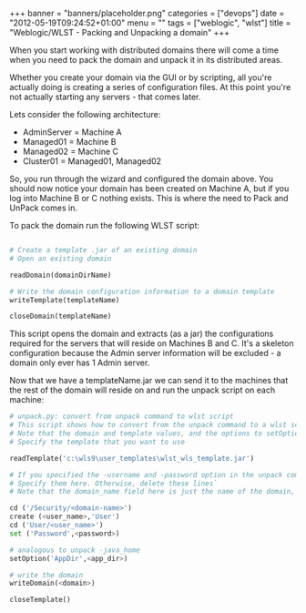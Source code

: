 +++
banner = "banners/placeholder.png"
categories = ["devops"]
date = "2012-05-19T09:24:52+01:00"
menu = ""
tags = ["weblogic", "wlst"]
title = "Weblogic/WLST - Packing and Unpacking a domain"
+++

When you start working with distributed domains there will come a time when you need to pack the domain and unpack it in its distributed areas.

Whether you create your domain via the GUI or by scripting, all you're actually doing is creating a series of configuration files. At this point you're not actually starting any servers - that comes later.

Lets consider the following architecture:

* AdminServer = Machine A
* Managed01   = Machine B
* Managed02   = Machine C
* Cluster01   = Managed01, Managed02

So, you run through the wizard and configured the domain above. You should now notice your domain has been created on Machine A, but if you log into Machine B or C nothing exists. This is where the need to Pack and UnPack comes in.

To pack the domain run the following WLST script:

```python

# Create a template .jar of an existing domain
# Open an existing domain

readDomain(domainDirName)

# Write the domain configuration information to a domain template
writeTemplate(templateName)

closeDomain(templateName)
```

This script opens the domain and extracts (as a jar) the configurations required
for the servers that will reside on Machines B and C. It's a skeleton configuration
because the Admin server information will be excluded - a domain only ever has 1
Admin server.

Now that we have a templateName.jar we can send it to the machines that the rest
of the domain will reside on and run the unpack script on each machine:

``` python
# unpack.py: convert from unpack command to wlst script
# This script shows how to convert from the unpack command to a wlst script.
# Note that the domain and template values, and the options to setOption, must be single-quoted
# Specify the template that you want to use

readTemplate('c:\wls9\user_templates\wlst_wls_template.jar')

# If you specified the -username and -password option in the unpack command,
# Specify them here. Otherwise, delete these lines`
# Note that the domain_name field here is just the name of the domain, not the full path as specified in writeDomain below

cd ('/Security/<domain-name>')
create (<user_name>,'User')
cd ('User/<user_name>')
set ('Password',<password>)

# analogous to unpack -java_home
setOption('AppDir',<app_dir>)

# write the domain
writeDomain(<domain>)

closeTemplate()
```